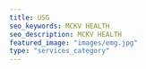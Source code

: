 ```yaml
---
title: USG
seo_keywords: MCKV HEALTH
seo_description: MCKV HEALTH
featured_image: "images/emg.jpg"
type: "services_category"
---
```


